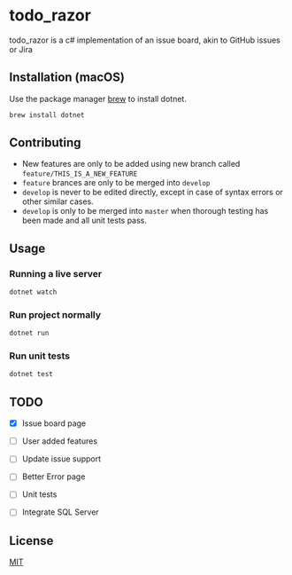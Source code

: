 # todo_razor

todo_razor is a c# implementation of an issue board, akin to GitHub issues or Jira

## Installation (macOS)

Use the package manager [brew](https://brew.sh/) to install dotnet.

```bash
brew install dotnet
```

## Contributing

* New features are only to be added using new branch called `feature/THIS_IS_A_NEW_FEATURE`
* `feature` brances are only to be merged into `develop`
* `develop` is never to be edited directly, except in case of syntax errors or other similar cases.
* `develop` is only to be merged into `master` when thorough testing has been made and all unit tests pass.

## Usage

### Running a live server

```bash
dotnet watch
```

### Run project normally

```bash
dotnet run
```

### Run unit tests

```bash
dotnet test
```

## TODO

- [x] Issue board page
- [ ] User added features
- [ ] Update issue support
- [ ] Better Error page
- [ ] Unit tests
- [ ] Integrate SQL Server



## License

[MIT](https://choosealicense.com/licenses/mit/)